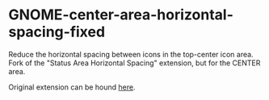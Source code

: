 # GNOME-center-area-horizontal-spacing-fixed
Reduce the horizontal spacing between icons in the top-center icon area. 
Fork of the "Status Area Horizontal Spacing" extension, but for the CENTER area. 

Original extension can be hound [here](https://gitlab.com/p91paul/status-area-horizontal-spacing-gnome-shell-extension).
